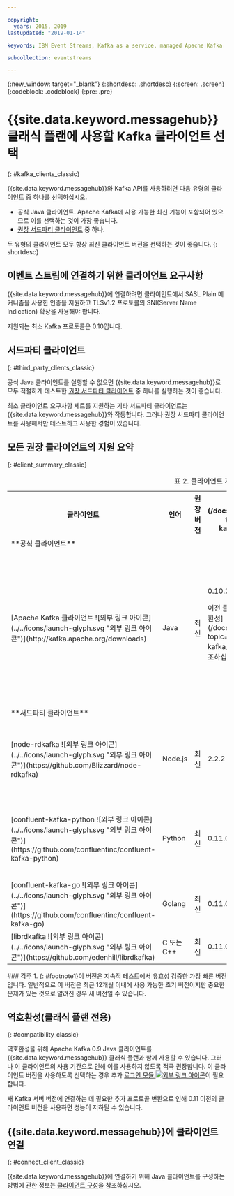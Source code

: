 ```yaml
---

copyright:
  years: 2015, 2019
lastupdated: "2019-01-14"

keywords: IBM Event Streams, Kafka as a service, managed Apache Kafka

subcollection: eventstreams

---
```


{:new_window: target="_blank"}
{:shortdesc: .shortdesc}
{:screen: .screen}
{:codeblock: .codeblock}
{:pre: .pre}

# {{site.data.keyword.messagehub}} 클래식 플랜에 사용할 Kafka 클라이언트 선택 
{: #kafka_clients_classic}

{{site.data.keyword.messagehub}}와 Kafka API를 사용하려면 다음 유형의 클라이언트 중 하나를 선택하십시오.

* 공식 Java 클라이언트. Apache Kafka에 사용 가능한 최신 기능이 포함되어 있으므로 이를 선택하는 것이 가장 좋습니다.
* [권장 서드파티 클라이언트](/docs/services/EventStreams?topic=eventstreams-kafka_clients#clients_table) 중 하나.

두 유형의 클라이언트 모두 항상 최신 클라이언트 버전을 선택하는 것이 좋습니다. 
{: shortdesc}

## 이벤트 스트림에 연결하기 위한 클라이언트 요구사항

{{site.data.keyword.messagehub}}에 연결하려면 클라이언트에서 SASL Plain 메커니즘을 사용한 인증을 지원하고 TLSv1.2 프로토콜의 SNI(Server Name Indication) 확장을 사용해야 합니다.

지원되는 최소 Kafka 프로토콜은 0.10입니다.
	
## 서드파티 클라이언트
{: #third_party_clients_classic}

공식 Java 클라이언트를 실행할 수 없으면 {{site.data.keyword.messagehub}}로 모두 적절하게 테스트한 [권장 서드파티 클라이언트](/docs/services/EventStreams?topic=eventstreams-kafka_clients#clients_table) 중 하나를 실행하는 것이 좋습니다. 

최소 클라이언트 요구사항 세트를 지원하는 기타 서드파티 클라이언트는 {{site.data.keyword.messagehub}}와 작동합니다. 그러나 권장 서드파티 클라이언트를 사용해서만 테스트하고 사용한 경험이 있습니다.

## 모든 권장 클라이언트의 지원 요약
{: #client_summary_classic}

<table id="clients_table">
    <caption>표 2. 클라이언트 지원 요약</caption>
      <tr>
		    <th id="client" scope="col">클라이언트</th>
		    <th id="language" scope="col">언어</th>
			<th id="version" scope="col">권장 버전</th>
		    <th id="minimum version" scope="col">지원되는 최소 버전 [<sup>1</sup>](/docs/services/EventStreams?topic=eventstreams-kafka_clients#footnote1)</th>
			<th id="sample link" scope="col">샘플 링크</th>
        </tr>
			<tr>
			<td colspan="3">**공식 클라이언트**</td>
			</tr>
	  		<tr>
			<td>[Apache Kafka 클라이언트 ![외부 링크 아이콘](../../icons/launch-glyph.svg "외부 링크 아이콘")](http://kafka.apache.org/downloads)</td>
			<td>Java</td>
			<td>최신</td>
			<td>0.10.2 <p> 이전 클라이언트에 대한 정보는 [역호환성](/docs/services/EventStreams?topic=eventstreams-kafka_clients#compatibility)을 참조하십시오.</p></td>
			<td>[Java 콘솔 샘플 ![외부 링크 아이콘](../../icons/launch-glyph.svg "외부 링크 아이콘")](https://github.com/ibm-messaging/event-streams-samples/tree/master/kafka-java-console-sample)<br/>
			[Liberty 샘플![외부 링크 아이콘](../../icons/launch-glyph.svg "외부 링크 아이콘")](https://github.com/ibm-messaging/event-streams-samples/tree/master/kafka-java-liberty-sample)
			</td>
			</tr>
			<tr>
			<td colspan="3">**서드파티 클라이언트**</td>
			</tr>
	  		<tr>
			<td>[node-rdkafka ![외부 링크 아이콘](../../icons/launch-glyph.svg "외부 링크 아이콘")](https://github.com/Blizzard/node-rdkafka)</td>
			<td>Node.js</td>
			<td>최신</td>
			<td>2.2.2</td>
			<td>[Node.js 샘플 ![외부 링크 아이콘](../../icons/launch-glyph.svg "외부 링크 아이콘")](https://github.com/ibm-messaging/event-streams-samples/tree/master/kafka-nodejs-console-sample)</td>
		</tr>
		<tr>
			<td>[confluent-kafka-python ![외부 링크 아이콘](../../icons/launch-glyph.svg "외부 링크 아이콘")](https://github.com/confluentinc/confluent-kafka-python)</td>
			<td>Python</td>
			<td>최신</td>
			<td>0.11.0</td>
			<td>[Kafka Python 샘플 ![외부 링크 아이콘](../../icons/launch-glyph.svg "외부 링크 아이콘")](https://github.com/ibm-messaging/event-streams-samples/tree/master/kafka-python-console-sample)</td>
		</tr>
		<tr>
			<td>[confluent-kafka-go ![외부 링크 아이콘](../../icons/launch-glyph.svg "외부 링크 아이콘")](https://github.com/confluentinc/confluent-kafka-go)</td>
			<td>Golang</td>
			<td>최신</td>
			<td>0.11.0</td>
			<td></td>
		</tr>
		<tr>
			<td>[librdkafka ![외부 링크 아이콘](../../icons/launch-glyph.svg "외부 링크 아이콘")](https://github.com/edenhill/librdkafka)</td>
			<td>C 또는 C++</td>
			<td>최신</td>
			<td>0.11.0</td>
			<td></td>
		</tr>

</table>
### 각주
1. {: #footnote1}이 버전은 지속적 테스트에서 유효성 검증한 가장 빠른 버전입니다. 일반적으로 이 버전은 최근 12개월 이내에 사용 가능한 초기 버전이지만 중요한 문제가 있는 것으로 알려진 경우 새 버전일 수 있습니다.

## 역호환성(클래식 플랜 전용)
{: #compatibility_classic}

역호환성을 위해 Apache Kafka 0.9 Java 클라이언트를 {{site.data.keyword.messagehub}} 클래식 플랜과 함께 사용할 수 있습니다. 그러나 이 클라이언트의 사용 기간으로 인해 이를 사용하지 않도록 적극 권장합니다. 이 클라이언트 버전을 사용하도록 선택하는 경우 추가 [로그인 모듈 ![외부 링크 아이콘](../../icons/launch-glyph.svg "외부 링크 아이콘")](https://github.com/ibm-messaging/event-streams-samples/tree/master/kafka-0.9/message-hub-login-library)이 필요합니다.

새 Kafka 서버 버전에 연결하는 데 필요한 추가 프로토콜 변환으로 인해 0.11 이전의 클라이언트 버전을 사용하면 성능이 저하될 수 있습니다.

<!--
## Unsupported clients

The following clients are not supported by {{site.data.keyword.messagehub}}:

### kafka-node
The kafka-node client does not fully support SASL authentication with the PLAIN mechanism so cannot currently be used with {{site.data.keyword.messagehub}}.


### no-kafka 
The no-kafka client does not fully support SASL authentication with the PLAIN mechanism so cannot currently be used with {{site.data.keyword.messagehub}}.

-->

## {{site.data.keyword.messagehub}}에 클라이언트 연결
{: #connect_client_classic}

{{site.data.keyword.messagehub}}에 연결하기 위해 Java 클라이언트를 구성하는 방법에 관한 정보는 [클라이언트 구성](/docs/services/EventStreams?topic=eventstreams-kafka_connect)을 참조하십시오.













